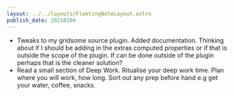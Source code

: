 ```yaml
---
layout: ../../layouts/FleetingNoteLayout.astro
publish_date: 20210104
---
```


- Tweaks to my gridsome source plugin. Added documentation. Thinking about if I should be adding in the extras computed properties or if that is outside the scope of the plugin. If can be done outside of the plugin perhaps that is the cleaner solution?
- Read a small section of Deep Work. Ritualise your deep work time. Plan where you will work, how long. Sort out any prep before hand e.g get your water, coffee, snacks.
